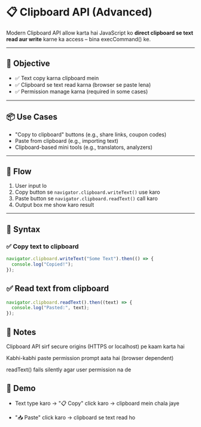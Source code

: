 # 📋 Clipboard API (Advanced)  

Modern Clipboard API allow karta hai JavaScript ko **direct clipboard se text read aur write** karne ka access – bina execCommand() ke.

---

## 🎯 Objective

- ✅ Text copy karna clipboard mein
- ✅ Clipboard se text read karna (browser se paste lena)
- ✅ Permission manage karna (required in some cases)

---

## 📦 Use Cases

- "Copy to clipboard" buttons (e.g., share links, coupon codes)
- Paste from clipboard (e.g., importing text)
- Clipboard-based mini tools (e.g., translators, analyzers)

---

## 🔁 Flow

1. User input lo  
2. Copy button se `navigator.clipboard.writeText()` use karo  
3. Paste button se `navigator.clipboard.readText()` call karo  
4. Output box me show karo result

---

## 🔧 Syntax

### ✅ Copy text to clipboard
```js
navigator.clipboard.writeText("Some Text").then(() => {
  console.log("Copied!");
});
```
## ✅ Read text from clipboard
```js
navigator.clipboard.readText().then((text) => {
  console.log("Pasted:", text);
});
```
## 📌 Notes
Clipboard API sirf secure origins (HTTPS or localhost) pe kaam karta hai

Kabhi-kabhi paste permission prompt aata hai (browser dependent)

readText() fails silently agar user permission na de

## 🧪 Demo
- Text type karo → "📋 Copy" click karo → clipboard mein chala jaye

- "📥 Paste" click karo → clipboard se text read ho